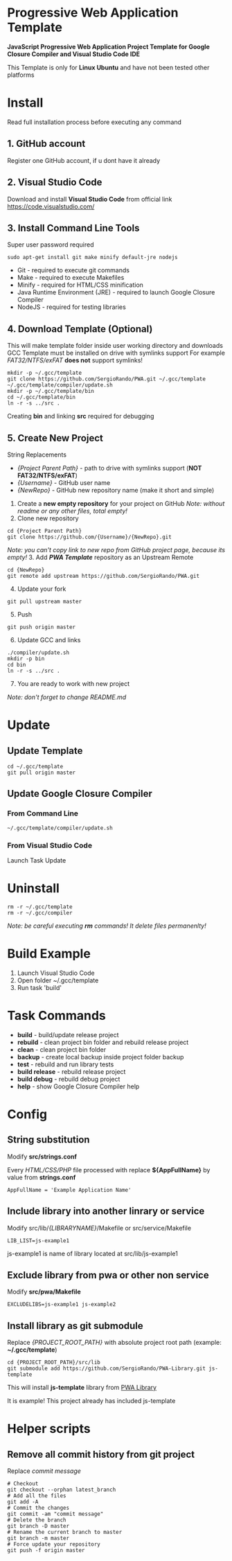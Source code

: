 # Progressive Web Application Template

**JavaScript Progressive Web Application Project Template for Google Closure Compiler and Visual Studio Code IDE**

This Template is only for **Linux Ubuntu** and have not been tested other platforms

# Install
Read full installation process before executing any command

## 1. GitHub account
Register one GitHub account, if u dont have it already

## 2. Visual Studio Code
Download and install **Visual Studio Code** from official link https://code.visualstudio.com/

## 3. Install Command Line Tools
Super user password required
```
sudo apt-get install git make minify default-jre nodejs
```
* Git - required to execute git commands
* Make - required to execute Makefiles
* Minify - required for HTML/CSS minification
* Java Runtime Environment (JRE) - required to launch Google Closure Compiler
* NodeJS - required for testing libraries

## 4. Download Template (Optional)
This will make template folder inside user working directory and downloads GCC
Template must be installed on drive with symlinks support
For example _FAT32/NTFS/exFAT_ **does not** support symlinks!

```
mkdir -p ~/.gcc/template
git clone https://github.com/SergioRando/PWA.git ~/.gcc/template
~/.gcc/template/compiler/update.sh
mkdir -p ~/.gcc/template/bin
cd ~/.gcc/template/bin
ln -r -s ../src .
```
Creating **bin** and linking **src** required for debugging

## 5. Create New Project
String Replacements
* _{Project Parent Path}_ - path to drive with symlinks support (**NOT FAT32/NTFS/exFAT**)
* _{Username}_ - GitHub user name
* _{NewRepo}_ - GitHub new repository name (make it short and simple)

1. Create a **new empty repository** for your project on GitHub
_Note: without readme or any other files, total empty!_
2. Clone new repository
```
cd {Project Parent Path}
git clone https://github.com/{Username}/{NewRepo}.git
```
_Note: you can't copy link to new repo from GitHub project page, because its empty!_
3. Add ***PWA Template*** repository as an Upstream Remote
```
cd {NewRepo}
git remote add upstream https://github.com/SergioRando/PWA.git
```
4. Update your fork
```
git pull upstream master
```
5. Push
```
git push origin master
```
6. Update GCC and links
```
./compiler/update.sh
mkdir -p bin
cd bin
ln -r -s ../src .
```
7. You are ready to work with new project

_Note: don't forget to change README.md_

# Update

## Update Template
```
cd ~/.gcc/template
git pull origin master
```

## Update Google Closure Compiler
### From Command Line
```
~/.gcc/template/compiler/update.sh
```
### From Visual Studio Code
Launch Task Update

# Uninstall
```
rm -r ~/.gcc/template
rm -r ~/.gcc/compiler
```
_Note: be careful executing **rm** commands! It delete files permanenlty!_

# Build Example
1. Launch Visual Studio Code
2. Open folder ~/.gcc/template
3. Run task 'build'

# Task Commands
- **build** - build/update release project
- **rebuild** - clean project bin folder and rebuild release project
- **clean** - clean project bin folder
- **backup** - create local backup inside project folder backup
- **test** - rebuild and run library tests
- **build release** - rebuild release project
- **build debug** - rebuild debug project
- **help** - show Google Closure Compiler help

# Config
## String substitution
Modify **src/strings.conf**

Every _HTML/CSS/PHP_ file processed with replace **${AppFullName}** by value from **strings.conf**
```
AppFullName = 'Example Application Name'
```

## Include library into another linrary or service
Modify src/lib/_{LIBRARYNAME}_/Makefile or src/service/Makefile
```
LIB_LIST=js-example1
```
js-example1 is name of library located at src/lib/js-example1

## Exclude library from pwa or other non service
Modify **src/pwa/Makefile**
```
EXCLUDELIBS=js-example1 js-example2
```

## Install library as git submodule
Replace _{PROJECT_ROOT_PATH}_ with absolute project root path (example: **~/.gcc/template**)
```
cd {PROJECT_ROOT_PATH}/src/lib
git submodule add https://github.com/SergioRando/PWA-Library.git js-template
```
This will install **js-template** library from [PWA Library](https://github.com/SergioRando/PWA-Library)

It is example! This project already has included js-template

# Helper scripts

## Remove all commit history from git project
Replace _commit message_
```
# Checkout
git checkout --orphan latest_branch
# Add all the files
git add -A
# Commit the changes
git commit -am "commit message"
# Delete the branch
git branch -D master
# Rename the current branch to master
git branch -m master
# Force update your repository
git push -f origin master
```
